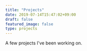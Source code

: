 ```yaml
---
title: "Projects"
date: 2019-07-14T15:47:02+09:00
draft: false
featured_image: false
type: projects
---
```

A few projects I've been working on.